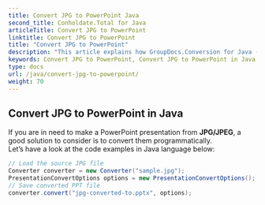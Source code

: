 ```yaml
---
title: Convert JPG to PowerPoint Java
second_title: Conholdate.Total for Java
articleTitle: Convert JPG to PowerPoint
linktitle: Convert JPG to PowerPoint
title: "Convert JPG to PowerPoint"
description: "This article explains how GroupDocs.Conversion for Java (which is a part of Conholdate.Total for Java) supports JPG conversion to PowerPoint."
keywords: Convert JPG to PowerPoint, Convert JPG to PowerPoint in Java, JPG to PowerPoint
type: docs
url: /java/convert-jpg-to-powerpoint/
weight: 70
---
```


## Convert JPG to PowerPoint in Java
If you are in need to make a PowerPoint presentation from **JPG/JPEG**, a good solution to consider is to convert them programmatically.  
Let’s have a look at the code examples in Java language below:

```java
// Load the source JPG file
Converter converter = new Converter("sample.jpg");
PresentationConvertOptions options = new PresentationConvertOptions();
// Save converted PPT file  
converter.convert("jpg-converted-to.pptx", options);
```










